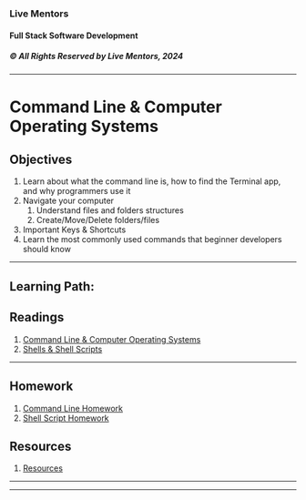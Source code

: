 ### Live Mentors
#### Full Stack Software Development
##### &copy; All Rights Reserved by Live Mentors, 2024
---

# Command Line & Computer Operating Systems

## Objectives

1. Learn about what the command line is, how to find the Terminal app, and why programmers use it
1. Navigate your computer
   1. Understand files and folders structures
   1. Create/Move/Delete folders/files
1. Important Keys & Shortcuts
1. Learn the most commonly used commands that beginner developers should know

---

## Learning Path:

## Readings
1. [Command Line & Computer Operating Systems](./01_command_line.md)
1. [Shells & Shell Scripts](./02_shells.md)

---

## Homework

1. [Command Line Homework ](./01h_homework_command_line.md)
1. [Shell Script Homework](./02h_shells_homework.md)

## Resources

1. [Resources](./03_resources.md)

---
---